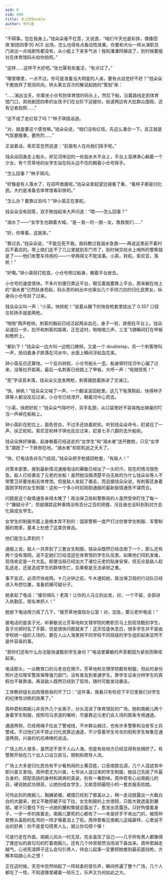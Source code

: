 ```yaml
---
aid: 6
zid: 400
title: 水上的Double
author: 吹牛者
---
```


“不碍事。包在我身上。”钱朵朵毫不在意，又说道，“咱们今天也是彩排，偶像团体‘剧团四季’的 ACE 出场，怎么也得有点轰动性效果。你要和大伙一样从演职员门进出一点戏剧性都没有，从小艇上下来多气派！我和潘潘阿姨说了，到时候要报社在体育馆码头给你拍照。”

“这样……这样不大好吧。”张允幂有些羞涩，“有点过了。”

“哪里哪里，一点不过。你可是准备当大明星的人诶，要有点自觉好不好？”钱朵朵干脆放弃了观测风向，转头第五百次的解说起她的“策划”来：

“……演出当天，你乘坐小仓号到体育馆的码头上，然后下船，沿着路线走到体育馆门口，其他剧团四季的女孩子们在台阶下迎接你，街道两边有大批群众围观，还有记者拍照……”

“这不成了走红毯了吗？”林子琪插话道。

“对，就是要这个感觉嘛。”钱朵朵说，“咱们没有红毯，先这么凑合一下。反正就是气氛要隆重，要热烈……”

正说着话，索尼亚忽然说道：“前面有人在向我们挥手呢。”

钱朵朵回身走上船头，却见河岸边的一处临水木平台上，平台上湿淋淋心躺着一个少女，有个芳草地的女学生站在码头边不住的朝着小仓号挥手。

“怎么回事？”林子琪问。

“好像是有人落水了，在招呼救援呢。”钱朵朵拿起望远镜看了看，“看样子都是归化民。大约是准备去体育馆看彩排的。”

“怎么办？要靠过去吗？”钟小英正在掌舵。

钱朵朵没有回答，双手聚拢起来大声问道：“喂——怎么回事？”

“溺水了——”女学生也跟着大喊。“是－我－的－朋－友，救救我们……”

“好。你等着，这就来。”

“靠过去，”钱朵朵说，“不能见死不救。我妈教过我溺水急救——再说这里前不着村后不着店的。带上她们走不了几公里就到东门市了，到时候交给水上哨所的警察就是了——他们有警车待用的——一举两得又不耽误事。小英，转舵。索尼亚，落帆！”

“好嘞。”钟小英轻打舵盘，小仓号侧过船身，朝着平台驶去。

小仓号的速度很快。不多片刻便已靠近平台，眼见着就要靠上平台，原来躺在地上的“溺水者”已然跃身而起，码头旁的树丛中也窜出几个手持刀剑的归化民男女，纵身向小仓号跃了过来。

钱朵朵尖叫一声：“小英，快转舵！”说着从腋下的快拔枪套里拔出了 0.357 口径左轮扬手就是两枪。

“啪啪”两声枪响，刺客的胸前已经泛起两朵血花，身子一软，跌倒在平台上。钱朵朵退后一步。拉开和刺客的距离，正在这时，啪啪啪三声，三支飞镖瞬间钉在甲板和桅杆上。

“都趴下！”钱朵朵一边大叫一边枪口微转。又是一个 doubletap，另一个刺客惨叫一声，扭动着身子跌落在河水中。水面上瞬间浮起血花来。

钟小英反应还算快。一个反向转舵，小仓号船头一歪。船身顿时往河中心偏了过来，没等拉开距离。最后一名刺客已经跳上了甲板，大呼一声：“髡贼受死！”

“死”字话音未落，钱朵朵又连发两枪，刺客踉跄着跌进了文澜江。

“快，掉帆！”钱朵朵又喊了一声，一个翻滚滚回舱里。这几下兔落鹘起，快得林子琪等人都没反应过来，小仓号已经漂开，朝着河中心而去。

“小英，快把好舵！”钱朵朵气喘吁吁，双手乱颤，从口袋里好不容易掏出弹巢的叮当一声掉在船板上。

钟小英趴在舵位上，面色苍白，不过手还扶着舵轮。听到钱朵朵命令，赶紧应了一声，扶正舵轮。索尼亚和林子琪也反应过来，赶紧七手八脚的去升船帆。

钱朵朵换好弹巢，起身朝着已经逃走的“女学生”和“溺水者”连开数枪，只见“女学生”踉跄了一下跌倒在地。“溺水者”却趁机逃之夭夭了。

“快，打电话告诉东门叔叔。”钱朵朵把手枪插回枪套，“有敌人！”

对策本部里，接到最新情况通报电话的幕敏已经出了一头的汗。现在的情况很危急。敌人已经袭击了元老的坐船！虽然她没搞清楚平白无故的为什么钱朵朵等人不带警卫非要坐船去体育馆。但是敌人发起了袭击，而且据钱朵朵说，有刺客还身着国民学校的女生制服！这和一个多小时前刚刚通报的最新敌情通告不谋而合。

问题是这个敌情通告来得太晚了！政治保卫局和警察局的人虽然受命盯住了每一个“嫌疑分子”，但是跟踪这种事情没有百分之百的把握，况且谁也没料到到对方会化装成女学生。

女学生的制服市面上是根本弄不到的：国家警察一度严打过仿冒学生制服、军警制服的商家，基本上杜绝了这类仿冒品。

他们是怎么弄到的？

通报上说，敌人一共弄到了三套女生制服，钱朵朵既然已经击倒了一个，那么还有两个没有落网。说不定她们已经混迹在体育馆的学生队伍里。如果他们伺机发难，现场肯定是一片大乱。即便当局已经加大了诸位元老的贴身安保，但无论是敌人趁乱逃走，还是造成学生的群体伤亡，后果都是无法承担之重。

事不宜迟，必须尽快收网。十几分钟之前，午木通知她，政治保卫局的行动队已经进入布控位置，准备抓捕可疑分子。

她拿起了电话：“接侦缉队！老周！让你的人马立刻出发，对，一个不留，全部进入执勤区，按名单抓人！”

她放下电话用力摇了几下，“接芳草地值班办公室！对，加急，要元老听电话！”

接电话的是袁子光，听慕敏说让芳草地和文理学院的教职员马上到现场甄别学生，袁子光顿时乱了手脚，但是很快问题就来了：这天恰逢休息日，很多学生并不是由学校统一组织入场的，要在人山人海里把不同学校不同班级的学生组织起来显然不是件容易的事。

“那你们还有什么办法能快速甄别学生身份？”电话里幕敏的声音都因为紧张而嘶哑起来。

电话那头，一众教育口的元老也在擦汗。芳草地和文理学院都有制服，但此时身份照片还仅限军警政保等强力部门，没有普及到普通学生。靠学生证来分辨学生的真假也不甚靠谱。再说敌人既然已经到了现场，随时可能发动袭击。

工体教研组长白雨慢吞吞的开了口：“这件事，我看只有检验下平日里我们对学生的纪律性训练的效果了。”

周仲君和南婉儿并另外几个女弟子，分头混进了体育馆前的广场。她和南婉儿两个身着学生制服，按照司马求道的嘱咐，尽量靠近元老们会入场的那条专用通道。

通道两侧，已经用绳子拉出了警戒线，不许群众越过，也有许多警察和治安军士兵警戒。不过他们并不禁止归化民靠近通道，不少穿着学生号衣的假髡学生聚集在通道两侧，兴奋的叽叽喳喳的说话。

广场上的人很多，虽然还不至于人山人海，但是有些地方已经显得有些拥挤了。有警察开始在几个出入口设立拒马，限制和疏导人流。

广场上大多是归化民也有不少看热闹的土著百姓，口音南腔北调，几个人混迹其中即兴奋又害怕。周仲君尤为兴奋，七爷派人送过来的学生制服，她自己先挑了件最合身的，搭配高挑的身材和飒爽的英姿，别有一番韵味。周仲君有心出南婉儿的丑，硬说她武功很高，让她扮成女学生，又故意把最短小的一套衣服丢给她。

可怜此刻的南婉儿，胸脯紧绷，裙摆已经到了膝盖以上，稍一走动就露出一大截白白的大腿来，她又不敢把裙子往下拉，女生制服的上衣很短，只能大致遮盖到腰部。裙子只要往下拉一点她的腰和臀就会露出了，愈发出乖露丑。只好佝偻着身子，一步一步的挨着走。南婉儿要死的心都有了——本是好歹不肯出门的，被周仲君劈头盖脸的乱骂的一阵才噙着泪上了街。周仲君看见南婉儿这幅窘样，心里说不出的舒爽：你不是爱勾搭男人么，就让你勾搭个够！

可是行走在外面，南婉儿风头一时无双，完全盖住了自己——几乎所有男人都像得了癔症似的直勾勾的盯着南婉儿，还有几个帅哥居然当场淌下鼻血来。周仲君越走越气，心说死浪蹄子这么会勾引男人，待会儿起事一定要把她推到最前面挡枪，方解本姑娘心头之恨！

正在这时候，天空中忽然响起了一阵轻柔的音乐声，瞬间传遍了整个广场，几个人都吃了一惊，不知道哪里藏着一班乐工，乐声又为何如此之大。
